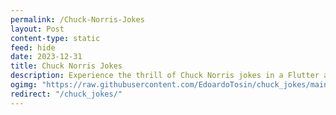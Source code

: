```yaml
---
permalink: /Chuck-Norris-Jokes
layout: Post
content-type: static
feed: hide
date: 2023-12-31
title: Chuck Norris Jokes
description: Experience the thrill of Chuck Norris jokes in a Flutter app. Features include fetching random jokes, marking favorites, and sharing them. Built with Material Design and System UI Overlay styling.
ogimg: "https://raw.githubusercontent.com/EdoardoTosin/chuck_jokes/main/assets/screenshot/social_preview.jpg"
redirect: "/chuck_jokes/"
---
```

